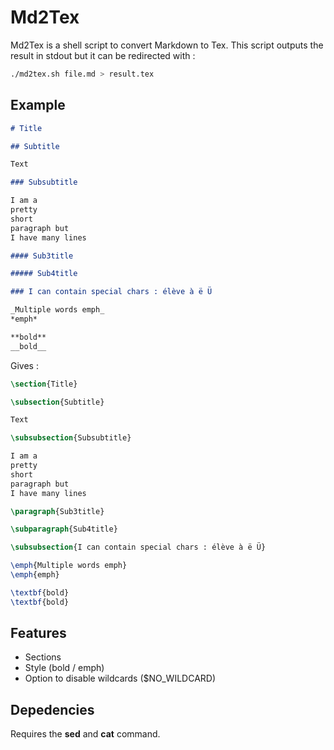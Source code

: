 # Md2Tex

Md2Tex is a shell script to convert Markdown to Tex.
This script outputs the result in stdout but it can be redirected with :

```sh
./md2tex.sh file.md > result.tex
```

## Example

```md
# Title

## Subtitle

Text

### Subsubtitle

I am a
pretty
short
paragraph but
I have many lines

#### Sub3title

##### Sub4title

### I can contain special chars : élève à ë Ü

_Multiple words emph_
*emph*

**bold**
__bold__
```

Gives :

```tex
\section{Title}

\subsection{Subtitle}

Text

\subsubsection{Subsubtitle}

I am a
pretty
short
paragraph but
I have many lines

\paragraph{Sub3title}

\subparagraph{Sub4title}

\subsubsection{I can contain special chars : élève à ë Ü}

\emph{Multiple words emph}
\emph{emph}

\textbf{bold}
\textbf{bold}
```

## Features

- Sections
- Style (bold / emph)
- Option to disable wildcards ($NO_WILDCARD)

## Depedencies

Requires the __sed__ and __cat__ command.
